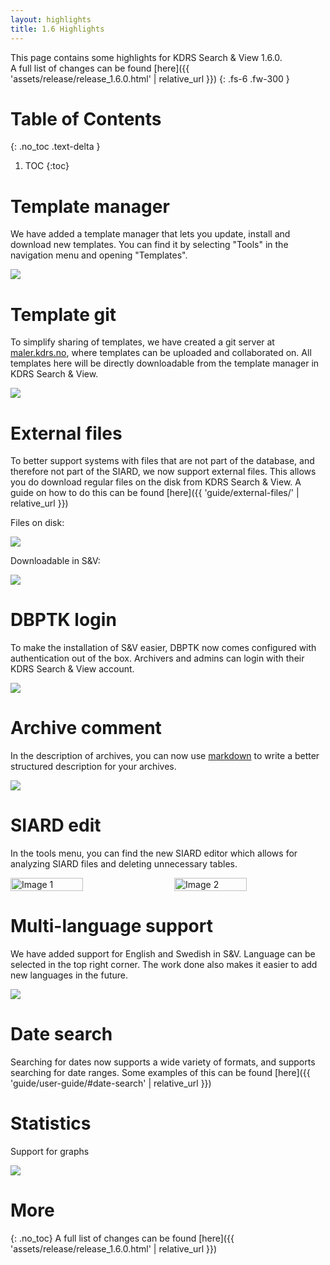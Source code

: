 ```yaml
---
layout: highlights
title: 1.6 Highlights
---
```


This page contains some highlights for KDRS Search & View 1.6.0. \
A full list of changes can be found [here]({{ 'assets/release/release_1.6.0.html' | relative_url }})
{: .fs-6 .fw-300 }

# Table of Contents
{: .no_toc .text-delta }

1. TOC
{:toc}

# Template manager

We have added a template manager that lets you update, install and download new templates. You can find it by selecting "Tools" in the navigation menu and opening "Templates".

![](../../assets/images/1.6-highlights/template-manager.png)

# Template git

To simplify sharing of templates, we have created a git server at [maler.kdrs.no](https://maler.kdrs.no), where templates can be uploaded and collaborated on. All templates here will be directly downloadable from the template manager in KDRS Search & View.

![](../../assets/images/1.6-highlights/malgit.png)

# External files

To better support systems with files that are not part of the database, and therefore not part of the SIARD, we now support external files. This allows you do download regular files on the disk from KDRS Search & View. A guide on how to do this can be found [here]({{ 'guide/external-files/' | relative_url }})

Files on disk:

![](../../assets/images/guides/external-files/tree.png)

Downloadable in S&V:

![](../../assets/images/guides/external-files/success.png)

# DBPTK login

To make the installation of S&V easier, DBPTK now comes configured with authentication out of the box. Archivers and admins can login with their KDRS Search & View account.

![](../../assets/images/1.6-highlights/dbptk-login.png)

# Archive comment

In the description of archives, you can now use [markdown](https://www.markdownguide.org/basic-syntax/) to write a better structured description for your archives.

![](../../assets/images/1.6-highlights/archive-comment.png)

# SIARD edit

In the tools menu, you can find the new SIARD editor which allows for analyzing SIARD files and deleting unnecessary tables.

<div style="display: flex; justify-content: space-between; align-items: center;">
  <img src="../../assets/images/1.6-highlights/siard-edit-1.png" alt="Image 1" style="width: 48%;">
  <img src="../../assets/images/1.6-highlights/siard-edit-2.png" alt="Image 2" style="width: 48%;">
</div>

# Multi-language support

We have added support for English and Swedish in S&V. Language can be selected in the top right corner. The work done also makes it easier to add new languages in the future.

![](../../assets/images/1.6-highlights/language-bar.png)

# Date search

Searching for dates now supports a wide variety of formats, and supports searching for date ranges. Some examples of this can be found [here]({{ 'guide/user-guide/#date-search' | relative_url }})

# Statistics
Support for graphs

![](../../assets/images/1.6-highlights/statistics.png)

# More
{: .no_toc}
A full list of changes can be found [here]({{ 'assets/release/release_1.6.0.html' | relative_url }})
